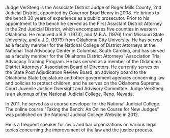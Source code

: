 ﻿---
fname: 'F'
lname: 'VerSteeg'
id: 988
published: false
layout: judge-bio
---
Judge VerSteeg is the Associate District Judge of Roger Mills County,
2nd Judicial District, appointed by Governor Brad Henry in 2008. He
brings to the bench 30 years of experience as a public prosecutor. Prior
to his appointment to the bench he served as the First Assistant
District Attorney in the 2nd Judicial District, which encompasses five
counties in western Oklahoma. He received a B.S. (1973), and M.B.A.
(1976) from Missouri State University, and a J.D. (1979) from Oklahoma
City University. He has served as a faculty member for the National
College of District Attorneys at the National Trial Advocacy Center in
Columbia, South Carolina, and has served as a faculty member for the
Oklahoma District Attorneys' Association Trial Advocacy Training
Program. He has served as a member of the Oklahoma District Attorneys'
Association Board of Directors. He currently serves on the State Post
Adjudication Review Board, an advisory board to the Oklahoma State
Legislature and other government agencies concerning law and policies to
protect children, and he serves on the Oklahoma Supreme Court Juvenile
Justice Oversight and Advisory Committee. Judge VerSteeg is an alumnus
of the National Judicial College, Reno, Nevada.

In 2011, he served as a course developer for the National Judicial
College. The online course "Taking the Bench: An Online Course for New
Judges" was published on the National Judicial College Website in 2012.

He is a frequent speaker for civic and bar organizations on various
legal topics concerning the improvement of the law and the justice
process.
